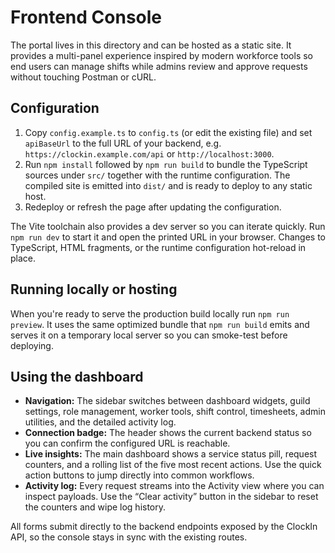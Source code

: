 # Frontend Console

The portal lives in this directory and can be hosted as a static site. It
provides a multi-panel experience inspired by modern workforce tools so end
users can manage shifts while admins review and approve requests without
touching Postman or cURL.

## Configuration

1. Copy `config.example.ts` to `config.ts` (or edit the existing file) and set
   `apiBaseUrl` to the full URL of your backend, e.g.
   `https://clockin.example.com/api` or `http://localhost:3000`.
2. Run `npm install` followed by `npm run build` to bundle the TypeScript
   sources under `src/` together with the runtime configuration. The compiled
   site is emitted into `dist/` and is ready to deploy to any static host.
3. Redeploy or refresh the page after updating the configuration.

The Vite toolchain also provides a dev server so you can iterate quickly. Run
`npm run dev` to start it and open the printed URL in your browser. Changes to
TypeScript, HTML fragments, or the runtime configuration hot-reload in place.

## Running locally or hosting

When you're ready to serve the production build locally run `npm run preview`.
It uses the same optimized bundle that `npm run build` emits and serves it on a
temporary local server so you can smoke-test before deploying.

## Using the dashboard

- **Navigation:** The sidebar switches between dashboard widgets, guild
  settings, role management, worker tools, shift control, timesheets, admin
  utilities, and the detailed activity log.
- **Connection badge:** The header shows the current backend status so you can
  confirm the configured URL is reachable.
- **Live insights:** The main dashboard shows a service status pill, request
  counters, and a rolling list of the five most recent actions. Use the quick
  action buttons to jump directly into common workflows.
- **Activity log:** Every request streams into the Activity view where you can
  inspect payloads. Use the “Clear activity” button in the sidebar to reset the
  counters and wipe log history.

All forms submit directly to the backend endpoints exposed by the ClockIn API,
so the console stays in sync with the existing routes.
